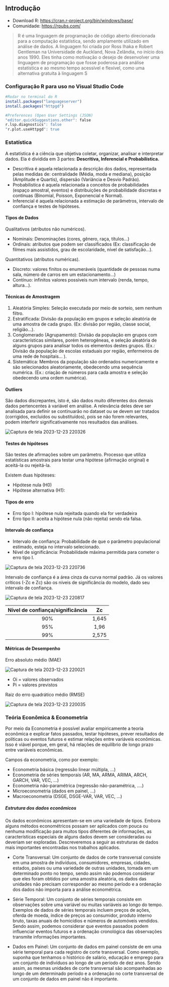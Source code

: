 ## Introdução
- Download R: https://cran.r-project.org/bin/windows/base/
- Comunidade: https://rpubs.com/

> R é uma linguagem de programação de código aberto direcionada para a computação estatística, sendo amplamente utilizado em análise de dados. A linguagem foi criada por Ross Ihaka e Robert Gentleman na Universidade de Auckland, Nova Zelândia, no início dos anos 1990. Eles tinha como motivação o desejo de desenvolver uma linguagem de programação que fosse poderosa para análise estatística e ao mesmo tempo acessível e flexível, como uma alternativa gratuita à linguagem S

### Configuração R para uso no Visual Studio Code 

```r
#Rodar no terminal do R
install.packages("languageserver")
install.packages("httpgd")
```
```r
#Preferences (Open User Settings (JSON)
"editor.quickSuggestions.other": false
r.lsp.diagnostics": false
"r.plot.useHttpgd": true
```

### Estatística
A estatística é a ciência que objetiva coletar, organizar, analisar e interpretar dados. Ela é dividida em 3 partes: **Descritiva, Inferencial e Probabilística.**

- Descritiva é aquela relacionada a descrição dos dados, representada pelas medidas de: centralidade (Média, moda e mediana), posição (Amplitude e Quartis), dispersão (Variância e Desvio Padrão).
- Probabilistica é aquela relacionada a conceitos de probabilidades (espaço amostral, eventos) e distribuições de probabilidade discretas e contínuas (Binomial, Poisson, Exponencial e Normal).
- Inferencial é aquela relacionada a estimação de parâmetros, intervalo de confiança e testes de hipóteses.

#### Tipos de Dados

Qualitativos (atributos não numéricos).
- Nominais: Denominações (cores, gênero, raça, títulos…)
- Ordinais: atributos que podem ser classificados (Ex: classificação de filmes mais assistidos, grau de escolaridade, nível de satisfação…).

Quantitativos (atributos numéricas).
- Discreto: valores finitos ou enumeráveis (quantidade de pessoas numa sala, número de carros em um estacionamento…)
- Contínuo: infinitos valores possíveis num intervalo (renda, tempo, altura…).

#### Técnicas de Amostragem
1) Aleatória Simples: Seleção executada por meio de sorteio, sem nenhum filtro.
2) Estratificada: Divisão da população em grupos e seleção aleatória de uma amostra de cada grupo. (Ex: divisão por região, classe social, religião…).
3) Conglomerado (Agrupamento): Divisão da população em grupos com características similares, porém heterogêneas, e seleção aleatória de alguns grupos para analisar todos os elementos destes grupos. (Ex.: Divisão da população de escolas estaduais por região, enfermeiros de uma rede de hospitais… ).  
4) Sistemática: Membros da população são ordenados numericamente e são selecionados aleatoriamente, obedecendo uma sequência numérica. (Ex.: criação de números para cada amostra e seleção obedecendo uma ordem numérica).

#### Outliers 
São dados discrepantes, isto é, são dados muito diferentes dos demais dados pertencentes à variável em análise. A relevância deles deve ser analisada para definir se continuarão no dataset ou se devem ser tratados (corrigidos, excluídos ou substituídos), pois se não forem relevantes, podem interferir significativamente nos resultados das análises.

![Captura de tela 2023-12-23 220326](https://github.com/HenrySchall/R/assets/96027335/d0f92ab2-e51d-4b0e-8113-791683e24083)

#### Testes de hipóteses 
São testes de afirmações sobre um parâmetro. Processo que utiliza estatísticas amostrais para testar uma hipótese (afirmação original) e aceitá-la ou rejeitá-la.

Existem duas hipóteses:
- Hipótese nula (H0)
- Hipótese alternativa (H1):

#### Tipos de erro
- Erro tipo I: hipótese nula rejeitada quando ela for verdadeira
- Erro tipo II: aceita a hipótese nula (não rejeita) sendo ela falsa.

#### Intervalo de confiança
- Intervalo de confiança: Probabilidade de que o parâmetro populacional estimado, esteja no intervalo selecionado.
- Nível de significância: Probabilidade máxima permitida para cometer o erro tipo I.

![Captura de tela 2023-12-23 220736](https://github.com/HenrySchall/R/assets/96027335/fa170bac-c99f-45c1-aa36-5be116073952)

Intervalo de confiança é a área cinza da curva normal padrão. Já os valores críticos (-Zc e Zc) são os níveis de significância do modelo, dado seu intervalo de confiança. 

![Captura de tela 2023-12-23 220817](https://github.com/HenrySchall/R/assets/96027335/2ddf04a2-cfe2-4e9b-b9db-c3fbf3f92db1)

Nível de confiança/significância| Zc 
:---:|:---:|
90%|1,645   
95%|1,96 
99%|2,575

#### Métricas de Desempenho
Erro absoluto médio (MAE) 

![Captura de tela 2023-12-23 220021](https://github.com/HenrySchall/R/assets/96027335/f5bcb70b-8869-46b5-819c-11266879e2b1)

- Oi = valores observados
- Pi = valores previstos

Raiz do erro quadrático médio (RMSE)

![Captura de tela 2023-12-23 220035](https://github.com/HenrySchall/R/assets/96027335/e6ab921d-9983-4256-b3ec-e41c5ae49bb8)

### Teória Econômica & Econometria

Por meio da Econometria é possível avaliar empiricamente a teoria econômica e explicar fatos passados, testar hipóteses, prever resultados de políticas ou eventos futuros e estimar relações entre variáveis econômicas. Isso é viável porque, em geral, há relações de equilíbrio de longo prazo entre variáveis econômicas.

Campos da econometria, como por exemplo:

- Econometria básica (regressão linear múltipla, ...)
- Econometria de séries temporais (AR, MA, ARMA, ARIMA, ARCH, GARCH, VAR, VEC, ...)
- Econometria não-paramétrica (regressão não-paramétrica, ....)
- Microeconometria (dados em painel, ...)
- Macroeconometria (DSGE, DSGE-VAR, VAR, VEC, ...)

##### Estrutura dos dados econômicos

Os dados econômicos apresentam-se em uma variedade de tipos. Embora alguns métodos econométricos possam ser aplicados com pouca ou nenhuma modificação para muitos tipos diferentes de informações, as características especiais de alguns dados devem ser consideradas ou deveriam ser exploradas. Descreveremos a seguir as estruturas de dados mais importantes encontradas nos trabalhos aplicados.

- Corte Transversal: Um conjunto de dados de corte transversal consiste em uma amostra de indivíduos, consumidores, empresas, cidades, estados, países ou uma variedade de outras unidades, tomada em um determinado ponto no tempo, sendo assim 
não podemos considerar que eles foram obtidos por uma amostra aleatória, os dados das unidades não precisam corresponder ao mesmo período e a ordenação dos dados não importa para a análise econométrica.

- Série Temporal: Um conjunto de séries temporais consiste em observações sobre uma variável ou muitas variáveis ao longo do tempo. Exemplos de dados de séries temporais incluem preços de ações, oferda de moeda, índice de preços ao consumidor, produto interno bruto, taxas anuais de homicídios e números de automóveis vendidos. Sendo assim, podemos considerar que eventos passados podem influenciar eventos futuros e a ordenação cronológica das observações transmite informações importantes.

- Dados em Painel: Um conjunto de dados em painel consiste de em uma série temporal para cada registro de corte transversal. Como exemplo, suponha que tenhamos o histórico de salário, educação e emprego para um conjunto de indivíduos ao longo de um período de dez anos. Sendo assim, as mesmas unidades de corte transversal são acompanhadas ao longo de um determinado período e a ordenação no corte transversal de um conjunto de dados em painel não é importante. 





